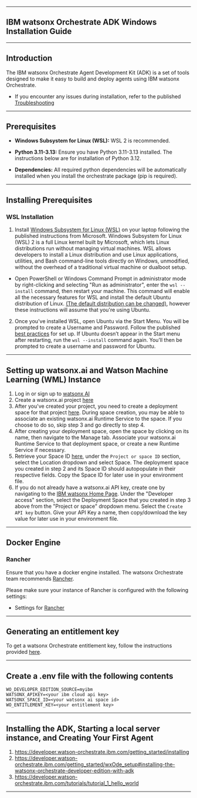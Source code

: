 ******************************************
## IBM watsonx Orchestrate ADK Windows Installation Guide
******************************************

## Introduction

The IBM watsonx Orchestrate Agent Development Kit (ADK) is a set of tools designed to make it easy to build and deploy agents using IBM watsonx Orchestrate.

- If you encounter any issues during installation, refer to the published [Troubleshooting](https://developer.watson-orchestrate.ibm.com/release/troubleshooting)

------------------------------------------

## Prerequisites

- **Windows Subsystem for Linux (WSL):**
  WSL 2 is recommended. 

- **Python 3.11-3.13:**
  Ensure you have Python 3.11-3.13 installed. The instructions below are for installation of Python 3.12.

- **Dependencies:**
  All required python dependencies will be automatically installed when you install the orchestrate package (pip is required).

------------------------------------------

## Installing Prerequisites

### WSL Installation
1. Install [Windows Subsystem for Linux (WSL)](https://learn.microsoft.com/en-us/windows/wsl/install) on your laptop following the published instructions from Microsoft. Windows Subsystem for Linux (WSL) 2 is a full Linux kernel built by Microsoft, which lets Linux distributions run without managing virtual machines. WSL allows developers to install a Linux distribution and use Linux applications, utilities, and Bash command-line tools directly on Windows, unmodified, without the overhead of a traditional virtual machine or dualboot setup.
  - Open PowerShell or Windows Command Prompt in administrator mode by right-clicking and selecting "Run as administrator", enter the `wsl --install` command, then restart your machine. This command will enable all the necessary features for WSL and install the default Ubuntu distribution of Linux. [(The default distribution can be changed)](https://learn.microsoft.com/en-us/windows/wsl/basic-commands#install), however these instructions will assume that you're using Ubuntu.
2. Once you've installed WSL, open Ubuntu via the Start Menu. You will be prompted to create a Username and Password. Follow the published [best practices](https://learn.microsoft.com/en-us/windows/wsl/setup/environment#set-up-your-linux-username-and-password) for set up.
If Ubuntu doesn’t appear in the Start menu after restarting, run the `wsl --install` command again. You’ll then be prompted to create a username and password for Ubuntu.

------------------------------------------

## Setting up watsonx.ai and Watson Machine Learning (WML) Instance

1. Log in or sign up to [watsonx AI](https://eu-de.dataplatform.cloud.ibm.com/registration/stepone)
2. Create a watsonx.ai project [here](https://dataplatform.cloud.ibm.com/projects/?context=wx)
3. After you've created your project, you need to create a deployment space for that project [here](https://dataplatform.cloud.ibm.com/ml-runtime/spaces?context=wx). During space creation, you may be able to associate an existing watsonx.ai Runtime Service to the space. If you choose to do so, skip step 3 and go directly to step 4.
4. After creating your deployment space, open the space by clicking on its name, then navigate to the Manage tab. 
   Associate your watsonx.ai Runtime Service to that deployment space, or create a new Runtime Service if necessary.
5. Retrieve your Space ID [here](https://dataplatform.cloud.ibm.com/developer-access?context=wx), under the `Project or space ID` section, select the Location dropdown and select Space. The deployment space you created in step 2 and its Space ID should autopopulate in their respective fields. Copy the Space ID for later use in your environment file.
6. If you do not already have a watsonx.ai API key, create one by navigating to the [IBM watsonx Home Page](https://dataplatform.cloud.ibm.com/wx/home?context=wx). Under the "Developer access" section, select the Deployment Space that you created in step 3 above from the "Project or space" dropdown menu. Select the `Create API key` button. Give your API Key a name, then copy/download the key value for later use in your environment file.

------------------------------------------

## Docker Engine

### Rancher
Ensure that you have a docker engine installed. The watsonx Orchestrate team 
   recommends [Rancher](https://rancherdesktop.io/).

Please make sure your instance of Rancher is configured with the following settings:
- Settings for [Rancher](https://github.ibm.com/WatsonOrchestrate/wxo-clients/blob/main/_docs/recommended-docker-settings/rancher-settings.md)

------------------------------------------

## Generating an entitlement key
To get a watsonx Orchestrate entitlement key, follow the instructions provided [here](https://developer.watson-orchestrate.ibm.com/getting_started/wxOde_setup#getting-the-entitlement-key). 

------------------------------------------

## Create a .env file with the following contents
```
WO_DEVELOPER_EDITION_SOURCE=myibm
WATSONX_APIKEY=<your ibm cloud api key>
WATSONX_SPACE_ID=<your watsonx ai space id>
WO_ENTITLEMENT_KEY=<your entitlement key>
```

------------------------------------------

## Installing the ADK, Starting a local server instance, and Creating Your First Agent

1. https://developer.watson-orchestrate.ibm.com/getting_started/installing<br>
2. https://developer.watson-orchestrate.ibm.com/getting_started/wxOde_setup#installing-the-watsonx-orchestrate-developer-edition-with-adk<br>
3. https://developer.watson-orchestrate.ibm.com/tutorials/tutorial_1_hello_world<br>

------------------------------------------